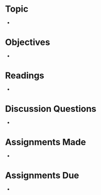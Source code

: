 # Topic

* 

# Objectives

* 

# Readings

* 

# Discussion Questions

* 

# Assignments Made

* 

# Assignments Due

* 

